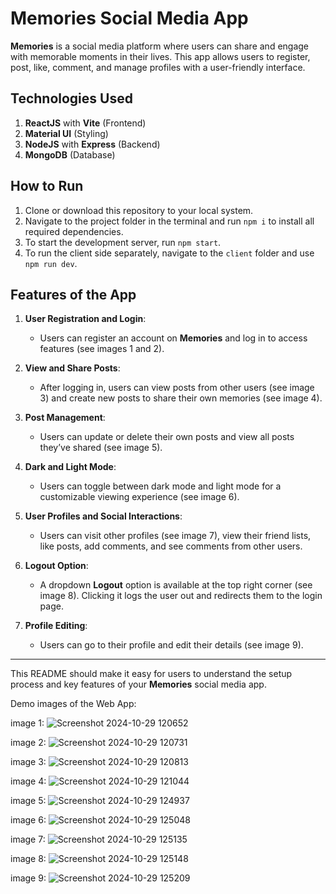 # Memories Social Media App

**Memories** is a social media platform where users can share and engage with memorable moments in their lives. This app allows users to register, post, like, comment, and manage profiles with a user-friendly interface.

## Technologies Used

1. **ReactJS** with **Vite** (Frontend)
2. **Material UI** (Styling)
3. **NodeJS** with **Express** (Backend)
4. **MongoDB** (Database)

## How to Run

1. Clone or download this repository to your local system.
2. Navigate to the project folder in the terminal and run `npm i` to install all required dependencies.
3. To start the development server, run `npm start`.
4. To run the client side separately, navigate to the `client` folder and use `npm run dev`.

## Features of the App

1. **User Registration and Login**:
   - Users can register an account on **Memories** and log in to access features (see images 1 and 2).

2. **View and Share Posts**:
   - After logging in, users can view posts from other users (see image 3) and create new posts to share their own memories (see image 4).

3. **Post Management**:
   - Users can update or delete their own posts and view all posts they’ve shared (see image 5).

4. **Dark and Light Mode**:
   - Users can toggle between dark mode and light mode for a customizable viewing experience (see image 6).

5. **User Profiles and Social Interactions**:
   - Users can visit other profiles (see image 7), view their friend lists, like posts, add comments, and see comments from other users.

6. **Logout Option**:
   - A dropdown **Logout** option is available at the top right corner (see image 8). Clicking it logs the user out and redirects them to the login page.

7. **Profile Editing**:
   - Users can go to their profile and edit their details (see image 9).

--- 

This README should make it easy for users to understand the setup process and key features of your **Memories** social media app.



Demo images of the Web App:

image 1:
![Screenshot 2024-10-29 120652](https://github.com/user-attachments/assets/472ff407-2d5e-4d4d-ad24-2be7963d47a8)

image 2:
![Screenshot 2024-10-29 120731](https://github.com/user-attachments/assets/587bb829-a910-4b8d-8e9a-2bf05383b468)

image 3:
![Screenshot 2024-10-29 120813](https://github.com/user-attachments/assets/5493a514-1dc3-4223-ac7b-0b5b8da4b66f)

image 4:
![Screenshot 2024-10-29 121044](https://github.com/user-attachments/assets/ef2b5015-0278-49a2-b990-fe1cf6a6c13d)

image 5:
![Screenshot 2024-10-29 124937](https://github.com/user-attachments/assets/3a89aa6c-ce64-4404-9f72-e2c528d724de)

image 6:
![Screenshot 2024-10-29 125048](https://github.com/user-attachments/assets/73171cd1-9260-4417-b42a-1193cce9ec17)

image 7:
![Screenshot 2024-10-29 125135](https://github.com/user-attachments/assets/6b7a9821-baa4-4996-99fa-dc90fa75033e)

image 8:
![Screenshot 2024-10-29 125148](https://github.com/user-attachments/assets/2f813a4c-1bea-46ad-a0b5-a4042ef0b644)

image 9:
![Screenshot 2024-10-29 125209](https://github.com/user-attachments/assets/3dd7e6b9-be99-4480-8cf9-82aca8ac9c28)



